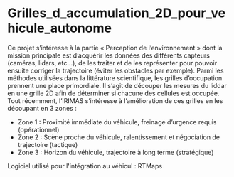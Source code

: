 # Grilles_d_accumulation_2D_pour_vehicule_autonome
Ce projet s’intéresse à la partie « Perception de l’environnement » dont la mission principale est
d’acquérir les données des différents capteurs (caméras, lidars, etc...), de les traiter et de les représenter pour pouvoir ensuite corriger la trajectoire (éviter les obstacles par exemple). Parmi les méthodes utilisées dans la littérature scientifique, les grilles d’occupation prennent une place primordiale. Il s’agit de découper les mesures du liddar en une grille 2D afin de déterminer si chacune des cellules est occupée. Tout récemment, l’IRIMAS s’intéresse à l’amélioration de ces grilles en les découpant en 3 zones :
- Zone 1 : Proximité immédiate du véhicule, freinage d’urgence requis (opérationnel)
- Zone 2 : Scène proche du véhicule, ralentissement et négociation de trajectoire
(tactique)
- Zone 3 : Horizon du véhicule, trajectoire à long terme (stratégique)

Logiciel utilisé pour l'intégration au véhicul : RTMaps
